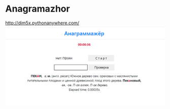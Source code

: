 # Anagramazhor
http://dim5x.pythonanywhere.com/
<img src="https://github.com/dim5x/Anagramazhor/raw/master/image.png" alt="альтернативный текст"> 
